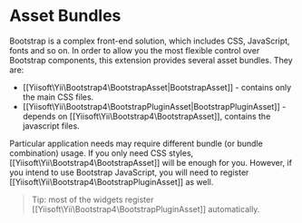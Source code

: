 Asset Bundles
=============

Bootstrap is a complex front-end solution, which includes CSS, JavaScript, fonts and so on.
In order to allow you the most flexible control over Bootstrap components, this extension provides several asset bundles.
They are:

- [[Yiisoft\Yii\Bootstrap4\BootstrapAsset|BootstrapAsset]] - contains only the main CSS files.
- [[Yiisoft\Yii\Bootstrap4\BootstrapPluginAsset|BootstrapPluginAsset]] - depends on [[Yiisoft\Yii\Bootstrap4\BootstrapAsset]], contains the javascript files.

Particular application needs may require different bundle (or bundle combination) usage.
If you only need CSS styles, [[Yiisoft\Yii\Bootstrap4\BootstrapAsset]] will be enough for you. However, if
you intend to use Bootstrap JavaScript, you will need to register [[Yiisoft\Yii\Bootstrap4\BootstrapPluginAsset]]
as well.

> Tip: most of the widgets register [[Yiisoft\Yii\Bootstrap4\BootstrapPluginAsset]] automatically.
